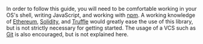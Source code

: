In order to follow this guide, you will need to be comfortable working in your OS's shell, writing JavaScript, and working with [npm](https://www.npmjs.com/). A working knowledge of [Ethereum](https://www.ethereum.org/), [Solidity](https://github.com/ethereum/solidity), and [Truffle](http://truffleframework.com/) would greatly ease the use of this library, but is not strictly necessary for getting started. The usage of a VCS such as [Git](https://git-scm.com/) is also encouraged, but is not explained here.

